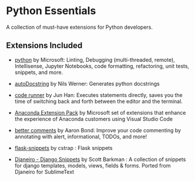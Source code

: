 # Python Essentials

A collection of must-have extensions for Python developers.

## Extensions Included

* [python](https://marketplace.visualstudio.com/items?itemName=ms-python.python) by Microsoft:
Linting, Debugging (multi-threaded, remote), Intellisense, Jupyter Notebooks, code formatting, refactoring, unit tests, snippets, and more.

* [autoDocstring](https://marketplace.visualstudio.com/items?itemName=njpwerner.autodocstring) by Nils Werner:
Generates python docstrings

* [code runner](https://marketplace.visualstudio.com/items?itemName=formulahendry.code-runner) by Jun Han:
Executes statements directly, saves you the time of switching back and forth between the editor and the terminal.

* [Anaconda Extension Pack](https://marketplace.visualstudio.com/items?itemName=ms-python.anaconda-extension-pack) by Microsoft
set of extensions that enhance the experience of Anaconda customers using Visual Studio Code

* [better comments](https://marketplace.visualstudio.com/items?itemName=aaron-bond.better-comments) by Aaron Bond:
Improve your code commenting by annotating with alert, informational, TODOs, and more!

* [flask-snippets](https://marketplace.visualstudio.com/items?itemName=cstrap.flask-snippets) by cstrap : Flask snippets

* [Djaneiro - Django Snippets](https://marketplace.visualstudio.com/items?itemName=thebarkman.vscode-djaneiro) by Scott Barkman : A collection of snippets for django templates, models, views, fields & forms. Ported from Djaneiro for SublimeText

